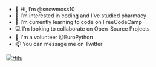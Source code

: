 - 👋 Hi, I’m @snowmoss10
- 👀 I’m interested in coding and I've studied pharmacy
- 🌱 I’m currently learning to code on FreeCodeCamp
- 💻 I’m looking to collaborate on Open-Source Projects
- 🐍 I'm a volunteer @EuroPython
- 📫 You can message me on Twitter

[![Hits](https://hits.seeyoufarm.com/api/count/incr/badge.svg?url=https%3A%2F%2Fgithub.com%2Fsnowmoss10&count_bg=%2379C83D&title_bg=%23555555&icon=&icon_color=%23E7E7E7&title=hits&edge_flat=false)](https://hits.seeyoufarm.com)

<!---
snowmoss10/snowmoss10 is a ✨ special ✨ repository because its `README.md` (this file) appears on your GitHub profile.
You can click the Preview link to take a look at your changes.
--->

